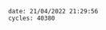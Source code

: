

                date: 21/04/2022 21:29:56
                cycles: 40380

                         